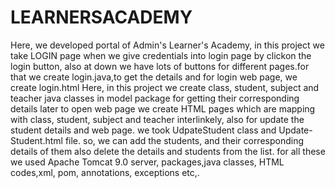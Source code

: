 # LEARNERSACADEMY
Here, we  developed portal of Admin's Learner's Academy, in this project we take LOGIN page 
when we  give credentials into login page by clickon  the login button,  also at  down we have lots of buttons for different pages.for that we create login.java,to get the details and for  login web page,  we create login.html
Here, in this project we create class, student, subject and teacher  java classes in model package for getting  their corresponding details
later to open web page we create  HTML pages  which are mapping with class, student, subject and teacher interlinkely, also for update the student details and web page. we took UdpateStudent class and Update-Student.html  file.
so, we can add the students,  and their corresponding details of them  also delete the details and students from the list.
for all these we used Apache Tomcat 9.0 server, packages,java classes, HTML codes,xml, pom, annotations, exceptions etc,.


